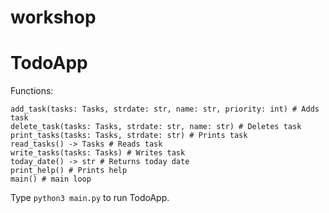 # workshop
# TodoApp

Functions:

```
add_task(tasks: Tasks, strdate: str, name: str, priority: int) # Adds task
delete_task(tasks: Tasks, strdate: str, name: str) # Deletes task
print_tasks(tasks: Tasks, strdate: str) # Prints task
read_tasks() -> Tasks # Reads task
write_tasks(tasks: Tasks) # Writes task
today_date() -> str # Returns today date
print_help() # Prints help
main() # main loop
```
Type ```python3 main.py``` to run TodoApp.
